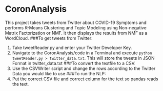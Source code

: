 # CoronAnalysis
This project takes tweets from Twitter about COVID-19 Symptoms and performs K-Means Clustering and Topic Modeling using Non-negative Matrix Factorization or NMF. It then displays the results from NMF as a WordCloud. 
###To get tweets from Twitter:
1. Take tweetReader.py and enter your Twitter Developer Key.
2. Navigate to the CoronAnalysis/code in a Terminal and execute `python tweetReader.py > twitter_data.txt`. This will store the tweets in JSON Format in twitter_data.txt
###To convert the textfile to a CSV:
1. Use the CSVWriter script and change the rows according to the Twitter Data you would like to use
###To run the NLP:
1. Put the correct CSV file and correct column for the text so pandas reads the text.
